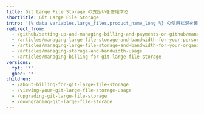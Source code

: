 ```yaml
---
title: Git Large File Storage の支払いを管理する
shortTitle: Git Large File Storage
intro: '{% data variables.large_files.product_name_long %} の使用状況を確認したり、アップグレードまたはダウンロードしたりすることができます。'
redirect_from:
  - /github/setting-up-and-managing-billing-and-payments-on-github/managing-billing-for-git-large-file-storage
  - /articles/managing-large-file-storage-and-bandwidth-for-your-personal-account
  - /articles/managing-large-file-storage-and-bandwidth-for-your-organization
  - /articles/managing-storage-and-bandwidth-usage
  - /articles/managing-billing-for-git-large-file-storage
versions:
  fpt: '*'
  ghec: '*'
children:
  - /about-billing-for-git-large-file-storage
  - /viewing-your-git-large-file-storage-usage
  - /upgrading-git-large-file-storage
  - /downgrading-git-large-file-storage
---
```



